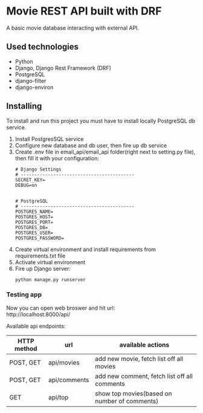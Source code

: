 # Movie REST API built with DRF

A basic movie database interacting with external API.


## Used technologies

<ul>
<li>Python</li>
<li>Django, Django Rest Framework (DRF)</li>
<li>PostgreSQL</li>
<li>django-filter</li>
<li>django-environ</li>
</ul>


## Installing

To install and run this project you must have to install locally PostgreSQL db service.

<ol>
<li>Install PostgresSQL service</li>
<li>Configure new database and db user, then fire up db service</li>
<li>Create .env file in email_api/email_api folder(right next to setting.py file), then fill it with your configuration:

```
# Django Settings
# ------------------------------------------
SECRET_KEY=
DEBUG=on


# PostgreSQL
# ------------------------------------------
POSTGRES_NAME=
POSTGRES_HOST=
POSTGRES_PORT=
POSTGRES_DB=
POSTGRES_USER=
POSTGRES_PASSWORD=
```
</li>
<li>Create virtual environment and install requirements from requirements.txt file  
</li>
<li>Activate virtual environment 
</li>

<li>Fire up Django server:

```
python manage.py runserver
```
</li>
</ol>



### Testing app

Now you can open web broswer and hit url:  
http://localhost:8000/api/

Available api endpoints:  
  

| HTTP method              	| url       	        | available actions  	                        |
| -------------------------	| -------------------	| -----------------------------------------	    |
| POST, GET                 | api/movies      	    | add new movie, fetch list off all movies      |
| POST, GET               	| api/comments   	    | add new comment, fetch list off all comments  |
| GET	                    | api/top 	            | show top movies(based on number of comments) 	|


